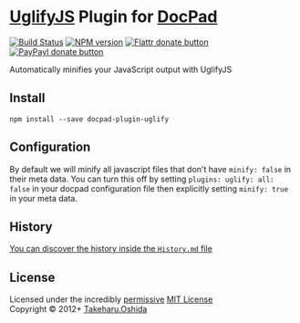 # [UglifyJS](https://github.com/mishoo/UglifyJS) Plugin for [DocPad](http://docpad.org)

[![Build Status](https://secure.travis-ci.org/docpad/docpad-plugin-uglify.png?branch=master)](http://travis-ci.org/docpad/docpad-plugin-uglify "Check this project's build status on TravisCI")
[![NPM version](https://badge.fury.io/js/docpad-plugin-uglify.png)](https://npmjs.org/package/docpad-plugin-uglify "View this project on NPM")
[![Flattr donate button](https://raw.github.com/balupton/flattr-buttons/master/badge-89x18.gif)](http://flattr.com/thing/344188/balupton-on-Flattr "Donate monthly to this project using Flattr")
[![PayPayl donate button](https://www.paypalobjects.com/en_AU/i/btn/btn_donate_SM.gif)](https://www.paypal.com/au/cgi-bin/webscr?cmd=_flow&SESSION=IHj3DG3oy_N9A9ZDIUnPksOi59v0i-EWDTunfmDrmU38Tuohg_xQTx0xcjq&dispatch=5885d80a13c0db1f8e263663d3faee8d14f86393d55a810282b64afed84968ec "Donate once-off to this project using Paypal")

Automatically minifies your JavaScript output with UglifyJS


## Install

```
npm install --save docpad-plugin-uglify
```


## Configuration
By default we will minify all javascript files that don't have `minify: false` in their meta data. You can turn this off by setting `plugins: uglify: all: false` in your docpad configuration file then explicitly setting `minify: true` in your meta data.


## History
[You can discover the history inside the `History.md` file](https://github.com/bevry/docpad-plugin-uglify/blob/master/History.md#files)


## License
Licensed under the incredibly [permissive](http://en.wikipedia.org/wiki/Permissive_free_software_licence) [MIT License](http://creativecommons.org/licenses/MIT/)
<br/>Copyright &copy; 2012+ [Takeharu.Oshida](http://georgeosddev.github.com)